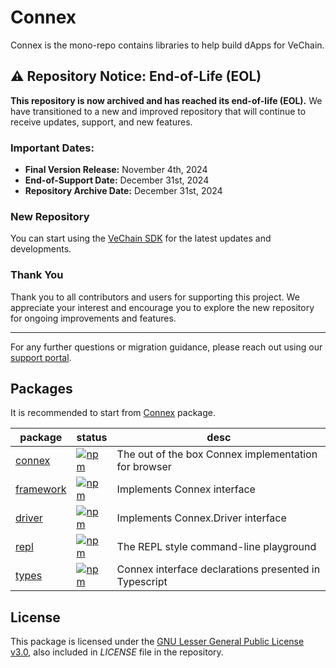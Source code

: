 # Connex

Connex is the mono-repo contains libraries to help build dApps for VeChain.

## ⚠️ Repository Notice: End-of-Life (EOL)

**This repository is now archived and has reached its end-of-life (EOL).** We have transitioned to a new and improved repository that will continue to receive updates, support, and new features.

### Important Dates:
- **Final Version Release:** November 4th, 2024
- **End-of-Support Date:** December 31st, 2024
- **Repository Archive Date:** December 31st, 2024

### New Repository
You can start using the [VeChain SDK](https://github.com/vechain/vechain-sdk-js) for the latest updates and developments.

### Thank You
Thank you to all contributors and users for supporting this project. We appreciate your interest and encourage you to explore the new repository for ongoing improvements and features.

---

For any further questions or migration guidance, please reach out using our [support portal](https://support.vechain.org/support/home).

## Packages

It is recommended to start from [Connex](packages/connex) package.

| package | status | desc |
| - | - | - |
| [connex](packages/connex) | [![npm](https://badge.fury.io/js/%40vechain%2Fconnex.svg)](https://badge.fury.io/js/%40vechain%2Fconnex) | The out of the box Connex implementation for browser |
| [framework](packages/framework) | [![npm](https://badge.fury.io/js/%40vechain%2Fconnex-framework.svg)](https://badge.fury.io/js/%40vechain%2Fconnex-framework) | Implements Connex interface |
| [driver](packages/driver) | [![npm](https://badge.fury.io/js/%40vechain%2Fconnex-driver.svg)](https://badge.fury.io/js/%40vechain%2Fconnex-driver) | Implements Connex.Driver interface |
| [repl](packages/repl) | [![npm](https://badge.fury.io/js/%40vechain%2Fconnex-repl.svg)](https://badge.fury.io/js/%40vechain%2Fconnex-repl) | The REPL style command-line playground |
| [types](packages/types) | [![npm](https://badge.fury.io/js/%40vechain%2Fconnex-types.svg)](https://badge.fury.io/js/%40vechain%2Fconnex-types) | Connex interface declarations presented in Typescript |

## License

This package is licensed under the
[GNU Lesser General Public License v3.0](https://www.gnu.org/licenses/lgpl-3.0.html), also included in *LICENSE* file in the repository.
